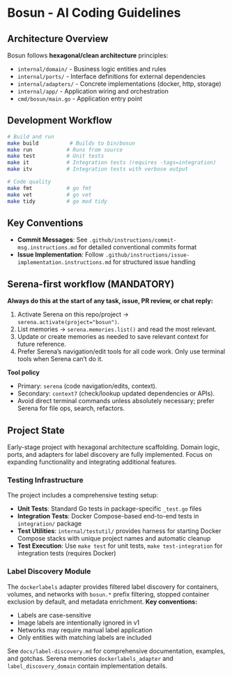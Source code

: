 # Bosun - AI Coding Guidelines

## Architecture Overview
Bosun follows **hexagonal/clean architecture** principles:
- `internal/domain/` - Business logic entities and rules
- `internal/ports/` - Interface definitions for external dependencies
- `internal/adapters/` - Concrete implementations (docker, http, storage)
- `internal/app/` - Application wiring and orchestration
- `cmd/bosun/main.go` - Application entry point

## Development Workflow
```bash
# Build and run
make build          # Builds to bin/bosun
make run           # Runs from source
make test          # Unit tests
make it            # Integration tests (requires -tags=integration)
make itv           # Integration tests with verbose output

# Code quality
make fmt           # go fmt
make vet           # go vet
make tidy          # go mod tidy
```

## Key Conventions
- **Commit Messages**: See `.github/instructions/commit-msg.instructions.md` for detailed conventional commits format
- **Issue Implementation**: Follow `.github/instructions/issue-implementation.instructions.md` for structured issue handling

## Serena-first workflow (MANDATORY)

**Always do this at the start of any task, issue, PR review, or chat reply:**
1) Activate Serena on this repo/project → `serena.activate(project="bosun")`.
2) List memories → `serena.memories.list()` and read the most relevant.
3) Update or create memories as needed to save relevant context for future reference.
4) Prefer Serena’s navigation/edit tools for all code work. Only use terminal tools when Serena can’t do it.

**Tool policy**
- Primary: `serena` (code navigation/edits, context).
- Secondary: `context7` (check/lookup updated dependencies or APIs).
- Avoid direct terminal commands unless absolutely necessary; prefer Serena for file ops, search, refactors.

## Project State
Early-stage project with hexagonal architecture scaffolding. Domain logic, ports, and adapters for label discovery are fully implemented. Focus on expanding functionality and integrating additional features.

### Testing Infrastructure
The project includes a comprehensive testing setup:
- **Unit Tests**: Standard Go tests in package-specific `_test.go` files
- **Integration Tests**: Docker Compose-based end-to-end tests in `integration/` package
- **Test Utilities**: `internal/testutil/` provides harness for starting Docker Compose stacks with unique project names and automatic cleanup
- **Test Execution**: Use `make test` for unit tests, `make test-integration` for integration tests (requires Docker)

### Label Discovery Module
The `dockerlabels` adapter provides filtered label discovery for containers, volumes, and networks with `bosun.*` prefix filtering, stopped container exclusion by default, and metadata enrichment. **Key conventions:**
- Labels are case-sensitive
- Image labels are intentionally ignored in v1
- Networks may require manual label application
- Only entities with matching labels are included

See `docs/label-discovery.md` for comprehensive documentation, examples, and gotchas. Serena memories `dockerlabels_adapter` and `label_discovery_domain` contain implementation details.
